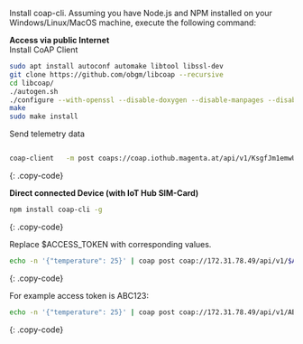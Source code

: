 Install coap-cli. Assuming you have Node.js and NPM installed on your Windows/Linux/MacOS machine, execute the following command:


**Access via public Internet**   
Install CoAP Client
```bash
sudo apt install autoconf automake libtool libssl-dev
git clone https://github.com/obgm/libcoap --recursive
cd libcoap/
./autogen.sh 
./configure --with-openssl --disable-doxygen --disable-manpages --disable-shared
make
sudo make install
``` 
Send telemetry data
```bash

coap-client   -m post coaps://coap.iothub.magenta.at/api/v1/KsgfJm1emwUMrvJRgTDG/telemetry -e '{"temperature":25}'

``` 
{: .copy-code}


**Direct connected Device (with IoT Hub SIM-Card)**  

```bash
npm install coap-cli -g
```

{: .copy-code}

Replace $ACCESS_TOKEN with corresponding values.

```bash
echo -n '{"temperature": 25}' | coap post coap://172.31.78.49/api/v1/$ACCESS_TOKEN/telemetry
```
{: .copy-code}

For example access token is ABC123:

```bash
echo -n '{"temperature": 25}' | coap post coap://172.31.78.49/api/v1/ABC123/telemetry 
```
{: .copy-code}

<br/>
<br/>
